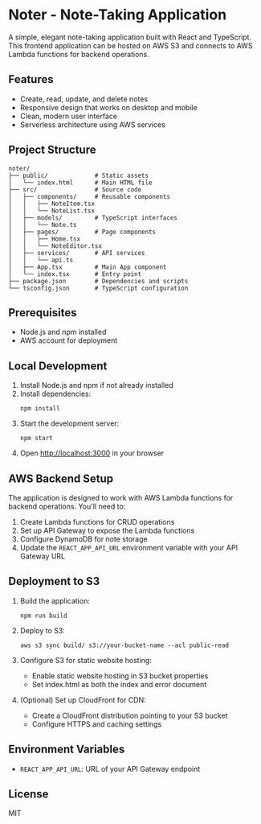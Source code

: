 # Noter - Note-Taking Application

A simple, elegant note-taking application built with React and TypeScript. This frontend application can be hosted on AWS S3 and connects to AWS Lambda functions for backend operations.

## Features

- Create, read, update, and delete notes
- Responsive design that works on desktop and mobile
- Clean, modern user interface
- Serverless architecture using AWS services

## Project Structure

```
noter/
├── public/             # Static assets
│   └── index.html      # Main HTML file
├── src/                # Source code
│   ├── components/     # Reusable components
│   │   ├── NoteItem.tsx
│   │   └── NoteList.tsx
│   ├── models/         # TypeScript interfaces
│   │   └── Note.ts
│   ├── pages/          # Page components
│   │   ├── Home.tsx
│   │   └── NoteEditor.tsx
│   ├── services/       # API services
│   │   └── api.ts
│   ├── App.tsx         # Main App component
│   └── index.tsx       # Entry point
├── package.json        # Dependencies and scripts
└── tsconfig.json       # TypeScript configuration
```

## Prerequisites

- Node.js and npm installed
- AWS account for deployment

## Local Development

1. Install Node.js and npm if not already installed
2. Install dependencies:
   ```
   npm install
   ```
3. Start the development server:
   ```
   npm start
   ```
4. Open [http://localhost:3000](http://localhost:3000) in your browser

## AWS Backend Setup

The application is designed to work with AWS Lambda functions for backend operations. You'll need to:

1. Create Lambda functions for CRUD operations
2. Set up API Gateway to expose the Lambda functions
3. Configure DynamoDB for note storage
4. Update the `REACT_APP_API_URL` environment variable with your API Gateway URL

## Deployment to S3

1. Build the application:
   ```
   npm run build
   ```

2. Deploy to S3:
   ```
   aws s3 sync build/ s3://your-bucket-name --acl public-read
   ```

3. Configure S3 for static website hosting:
   - Enable static website hosting in S3 bucket properties
   - Set index.html as both the index and error document

4. (Optional) Set up CloudFront for CDN:
   - Create a CloudFront distribution pointing to your S3 bucket
   - Configure HTTPS and caching settings

## Environment Variables

- `REACT_APP_API_URL`: URL of your API Gateway endpoint

## License

MIT

